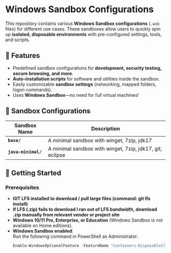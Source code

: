# Windows Sandbox Configurations

This repository contains various **Windows Sandbox configurations** (`.wsb` files) for different use cases. These sandboxes allow users to quickly spin up **isolated, disposable environments** with pre-configured settings, tools, and scripts.

## 📌 Features
- Predefined sandbox configurations for **development, security testing, secure browsing, and more**.
- **Auto-installation scripts** for software and utilities inside the sandbox.
- Easily customizable **sandbox settings** (networking, mapped folders, logon commands).
- Uses **Windows Sandbox**—no need for full virtual machines!

## 📂 Sandbox Configurations
| Sandbox Name           | Description |
|------------------------|-------------|
| **`base/`**            | A minimal sandbox with winget, 7zip, jdk17 |
| **`java-minimal/`**    | A minimal sandbox with winget, 7zip, jdk17, git, eclipse |

## 🚀 Getting Started
### **Prerequisites**
- **GIT LFS installed to download / pull large files (command: git lfs install)**
- **If LFS (.zip) fails to download I ran out of LFS bandwidth, download .zip manually from relevant vendor or project site**
- **Windows 10/11 Pro, Enterprise, or Education** (Windows Sandbox is not available on Home editions).
- **Windows Sandbox enabled**:  
  Run the following command in PowerShell as Administrator:
  ```powershell
  Enable-WindowsOptionalFeature -FeatureName "Containers-DisposableClientVM" -Online -NoRestart
